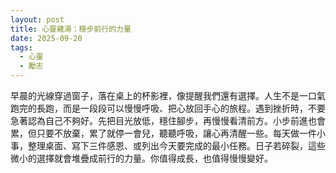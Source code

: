 ```yaml
---
layout: post
title: 心靈雞湯：穩步前行的力量
date: 2025-09-20
tags:
  - 心靈
  - 勵志
---
```


早晨的光線穿過窗子，落在桌上的杯影裡，像提醒我們還有選擇。人生不是一口氣跑完的長跑，而是一段段可以慢慢呼吸、把心放回手心的旅程。遇到挫折時，不要急著認為自己不夠好。先把目光放低，穩住腳步，再慢慢看清前方。小步前進也會累，但只要不放棄，累了就停一會兒，聽聽呼吸，讓心再清醒一些。每天做一件小事，整理桌面、寫下三件感恩、或列出今天要完成的最小任務。日子若碎裂，這些微小的選擇就會堆疊成前行的力量。你值得成長，也值得慢慢變好。
